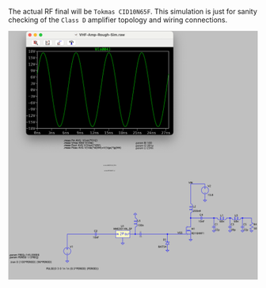 The actual RF final will be `Tokmas CID10N65F`. This simulation is just for sanity checking of the `Class D` amplifier topology and wiring connections.

![Sim Results 1](./Sim-Results.png)


